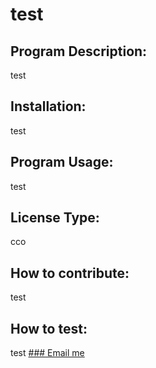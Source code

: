 
 # test
 ## Program Description:
 test
 ## Installation:
 test
 ## Program Usage:
 test
 ## License Type: 
   cco
 ## How to contribute:
 test
 ## How to test:
 test
[### Email me](mailto:test)


